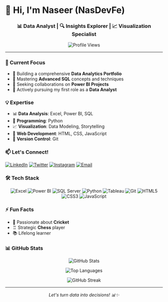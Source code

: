 # 👋 Hi, I'm Naseer (NasDevFe)

<div align="center">
  
### 📊 Data Analyst | 🔍 Insights Explorer | 📈 Visualization Specialist

![Profile Views](https://komarev.com/ghpvc/?username=nasdevfe&label=Profile%20Views&color=0e75b6&style=flat)

</div>

---

### 🎯 Current Focus

- 🔭 Building a comprehensive **Data Analytics Portfolio**
- 🌱 Mastering **Advanced SQL** concepts and techniques
- 🤝 Seeking collaborations on **Power BI Projects**
- 💼 Actively pursuing my first role as a **Data Analyst**

### 💡 Expertise

- 📊 **Data Analysis**: Excel, Power BI, SQL
- 🐍 **Programming**: Python
- 📈 **Visualization**: Data Modeling, Storytelling
- 🎨 **Web Development**: HTML, CSS, JavaScript
- 🔄 **Version Control**: Git

### 📫 Let's Connect!

[![LinkedIn](https://img.shields.io/badge/LinkedIn-0077B5?style=for-the-badge&logo=linkedin&logoColor=white)](https://www.linkedin.com/in/syednaseerudindataanalyst/)
[![Twitter](https://img.shields.io/badge/Twitter-1DA1F2?style=for-the-badge&logo=twitter&logoColor=white)](https://x.com/Analytical96342)
[![Instagram](https://img.shields.io/badge/Instagram-E4405F?style=for-the-badge&logo=instagram&logoColor=white)](https://instagram.com/syednaseerq)
[![Email](https://img.shields.io/badge/Email-D14836?style=for-the-badge&logo=gmail&logoColor=white)](mailto:snpq96@gmail.com)

### 🛠️ Tech Stack

<div align="center">

![Excel](https://img.shields.io/badge/Excel-217346?style=for-the-badge&logo=microsoft-excel&logoColor=white)
![Power BI](https://img.shields.io/badge/Power_BI-F2C811?style=for-the-badge&logo=powerbi&logoColor=black)
![SQL Server](https://img.shields.io/badge/SQL_Server-CC2927?style=for-the-badge&logo=microsoft-sql-server&logoColor=white)
![Python](https://img.shields.io/badge/Python-3776AB?style=for-the-badge&logo=python&logoColor=white)
![Tableau](https://img.shields.io/badge/Tableau-E97627?style=for-the-badge&logo=tableau&logoColor=white)
![Git](https://img.shields.io/badge/Git-F05032?style=for-the-badge&logo=git&logoColor=white)
![HTML5](https://img.shields.io/badge/HTML5-E34F26?style=for-the-badge&logo=html5&logoColor=white)
![CSS3](https://img.shields.io/badge/CSS3-1572B6?style=for-the-badge&logo=css3&logoColor=white)
![JavaScript](https://img.shields.io/badge/JavaScript-F7DF1E?style=for-the-badge&logo=javascript&logoColor=black)

</div>

### ⚡ Fun Facts

- 🏏 Passionate about **Cricket**
- ♖ Strategic **Chess** player
- 📚 Lifelong learner

### 📊 GitHub Stats

<div align="center">

![GitHub Stats](https://github-readme-stats.vercel.app/api?username=nasdevfe&show_icons=true&theme=radical)

![Top Languages](https://github-readme-stats.vercel.app/api/top-langs/?username=nasdevfe&layout=compact&theme=radical)

![GitHub Streak](https://github-readme-streak-stats.herokuapp.com/?user=nasdevfe&theme=radical)

</div>

---

<div align="center">
  <i>Let's turn data into decisions! 📊✨</i>
</div>
